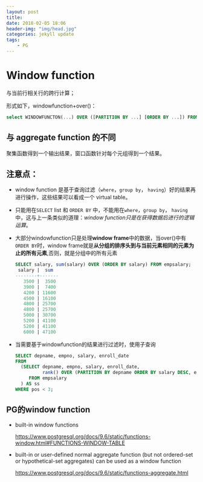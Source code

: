 ```yaml
---
layout: post
title: 
date: 2018-02-05 18:06
header-img: "img/head.jpg"
categories: jekyll update
tags:
    - PG
---
```


#  Window function

与当前行相关行的跨行计算；

形式如下，windowfunction+over()：

```Sql
select WINDOWFUNCTON(...) OVER ([PARTITION BY ...] [ORDER BY ...]) FROM ....
```

## 与 aggregate function 的不同

聚集函数得到一个输出结果，窗口函数针对每个元组得到一个结果。

## 注意点：

+ window function 是基于查询过滤（`where`，`group by`， `having`）好的结果再进行操作，这些结果可以看成一个 virtual table。

+ 只能用在`SELECT` list 和  `ORDER BY` 中，不能用在`where`，`group by`， `having`中，这与上一条类似的道理：*window function只是在获得数据后进行的逻辑运算*。

+ 大部分windowfunction只是处理**window frame**中的数据，当over()中有 `ORDER BY`时，window frame就是**从分组的排序头到与当前元素相同的元素为止的所有元素**,否则，就是分组中的所有元素

  ```Sql
  SELECT salary, sum(salary) OVER (ORDER BY salary) FROM empsalary;
   salary |  sum  
  --------+-------
     3500 |  3500
     3900 |  7400
     4200 | 11600
     4500 | 16100
     4800 | 25700
     4800 | 25700
     5000 | 30700
     5200 | 41100
     5200 | 41100
     6000 | 47100
  ```

+ 当需要基于windowfunction的结果进行过滤时，使用子查询

  ```Sql
  SELECT depname, empno, salary, enroll_date
  FROM
    (SELECT depname, empno, salary, enroll_date,
            rank() OVER (PARTITION BY depname ORDER BY salary DESC, empno) AS pos
       FROM empsalary
    ) AS ss
  WHERE pos < 3;
  ```

## PG的window function

+ built-in window functions

  https://www.postgresql.org/docs/9.6/static/functions-window.html#FUNCTIONS-WINDOW-TABLE


+ built-in or user-defined normal aggregate function (but not ordered-set or hypothetical-set aggregates) can be used as a window function

  https://www.postgresql.org/docs/9.6/static/functions-aggregate.html
